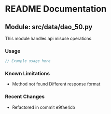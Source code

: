 # README Documentation

## Module: src/data/dao_50.py

This module handles api misuse operations.

### Usage

```java
// Example usage here
```

### Known Limitations

- Method not found Different response format

### Recent Changes

- Refactored in commit e9fae4cb
